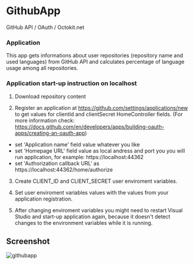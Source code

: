 # GithubApp

GitHub API / OAuth / Octokit.net

### Application

This app gets informations about user repositories (repository name and used languages) from GitHub API and calculates percentage of language usage among all repositories.

### Application start-up instruction on localhost

1. Download repository content

2. Register an application at https://github.com/settings/applications/new to get values for clientId and clientSecret HomeController fields.
  (For more information check: https://docs.github.com/en/developers/apps/building-oauth-apps/creating-an-oauth-app)
  - set 'Application name' field value whatever you like
  - set 'Homepage URL' field value as local andress and port you you will run application, for example: https://localhost:44362
  - set 'Authorization callback URL' as https://localhost:44362/home/authorize
  
3. Create CLIENT_ID and CLIENT_SECRET user enviroment variables.

4. Set user enviroment variables values with the values from your application registration.

5. After changing enviroment variables you might need to restart Visual Studio and start-up application again, 
    because it doesn't detect changes to the environment variables while it is running.

## Screenshot

![githubapp](https://user-images.githubusercontent.com/54916175/148848026-e1aaffc1-9d75-42b6-ae62-0b56659afc7c.PNG)




